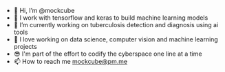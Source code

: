 - 👋 Hi, I’m @mockcube
- 👀 I work with tensorflow and keras to build machine learning models
- 🌱 I’m currently working on tuberculosis detection and diagnosis using ai tools
- 💞️ I love working on data science, computer vision and machine learning projects
- 😎 I'm part of the effort to codify the cyberspace one line at a time
- 📫 How to reach me mockcube@pm.me

<!---
root-ho/root-ho is a ✨ special ✨ repository because its `README.md` (this file) appears on your GitHub profile.
You can click the Preview link to take a look at your changes.
--->
